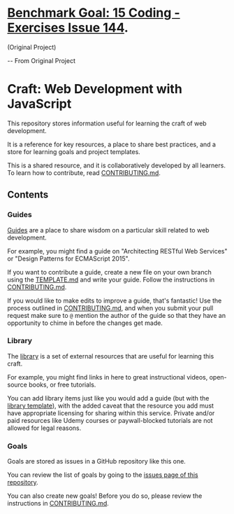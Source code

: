 

#  [Benchmark Goal: 15 Coding - Exercises Issue 144](https://github.com/TheLady/web-development-js/blob/thelady-benchmark/README.md). 
(Original Project)

--
From Original Project
# Craft: Web Development with JavaScript

This repository stores information useful for learning the craft of web development.

It is a reference for key resources, a place to share best practices, and a store for learning goals and project templates.

This is a shared resource, and it is collaboratively developed by all learners. To learn how to contribute, read [CONTRIBUTING.md](CONTRIBUTING.md).

## Contents

### Guides

[Guides](./guides) are a place to share wisdom on a particular skill related to web development.

For example, you might find a guide on "Architecting RESTful Web Services" or "Design Patterns for ECMAScript 2015".

If you want to contribute a guide, create a new file on your own branch using the [TEMPLATE.md][guide-template] and write your guide. Follow the instructions in [CONTRIBUTING.md](CONTRIBUTING.md).

If you would like to make edits to improve a guide, that's fantastic! Use the process outlined in [CONTRIBUTING.md](CONTRIBUTING.md), and when you submit your pull request make sure to `@` mention the author of the guide so that they have an opportunity to chime in before the changes get made.

### Library

The [library](./library) is a set of external resources that are useful for learning this craft.

For example, you might find links in here to great instructional videos, open-source books, or free tutorials.

You can add library items just like you would add a guide (but with the [library template][library-template]), with the added caveat that the resource you add must have appropriate licensing for sharing within this service. Private and/or paid resources like Udemy courses or paywall-blocked tutorials are not allowed for legal reasons.

### Goals

Goals are stored as issues in a GitHub repository like this one.

You can review the list of goals by going to the [issues page of this repository][repo-issues].

You can also create new goals! Before you do so, please review the instructions in [CONTRIBUTING.md](CONTRIBUTING.md).

[guide-template]: ./guides/TEMPLATE.md
[library-template]: ./library/TEMPLATE.md
[repo-issues]: https://github.com/GuildCrafts/web-development-js/issues/
